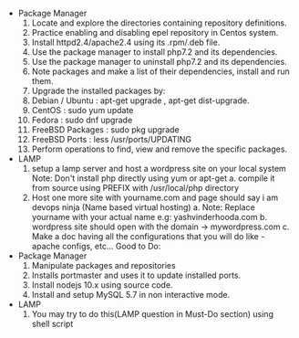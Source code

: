 - Package Manager
  1. Locate and explore the directories containing repository definitions.
  2. Practice enabling and disabling epel repository in Centos system.
  3. Install httpd2.4/apache2.4 using its .rpm/.deb file.
  4. Use the package manager to install php7.2 and its dependencies.
  5. Use the package manager to uninstall php7.2 and its dependencies.
  6. Note packages and make a list of their dependencies, install and run them.
  7. Upgrade the installed packages by:
  8. Debian / Ubuntu :  apt-get upgrade , apt-get dist-upgrade.
  9. CentOS : sudo yum update
  10. Fedora : sudo dnf upgrade
  11. FreeBSD Packages : sudo pkg upgrade
  12. FreeBSD Ports : less /usr/ports/UPDATING
  13. Perform operations to find, view and remove the specific packages.
- LAMP
  1. setup a lamp server and host a wordpress site on your local system
      Note: Don't install php directly using yum or apt-get
      a. compile it from source using PREFIX with /usr/local/php directory
  2. Host one more site with yourname.com and page should say i am devops ninja
      (Name based virtual hosting)
      a. Note: Replace yourname with your actual name e.g: yashvinderhooda.com
      b. wordpress site should open with the domain -> mywordpress.com
      c. Make a doc having all the configurations that you will do like - apache configs, etc...
Good to Do:
- Package Manager
  1. Manipulate packages and repositories
  2. Installs portmaster and uses it to update installed ports.
  3. Install nodejs 10.x using source code.
  4. Install and setup MySQL 5.7 in non interactive mode.
- LAMP
  1. You may try to do this(LAMP question in Must-Do section) using shell script